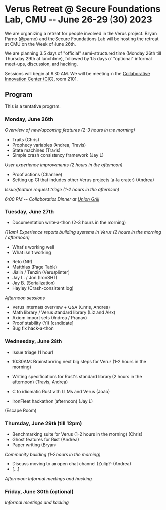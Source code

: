 # Verus Retreat @ Secure Foundations Lab, CMU -- June 26-29 (30) 2023

We are organizing a retreat for people involved in the Verus project.
Bryan Parno (@parno) and the Secure Foundations Lab will be hosting the retreat at CMU on the Week of June 26th.

We are planning 3.5 days of "official" semi-structured time (Monday 26th till Thursday 29th at lunchtime),
followed by 1.5 days of "optional" informal meet-ups, discussion, and hacking.

Sessions will begin at 9:30 AM.  We will be meeting in the [Collaborative Innovation Center (CIC)](https://www.cylab.cmu.edu/about/visiting.html), room 2101.

## Program

This is a tentative program.

### Monday, June 26th

*Overview of new/upcoming features (2-3 hours in the morning)*

- Traits (Chris)
- Prophecy variables (Andrea, Travis)
- State machines (Travis)
- Simple crash consistency framework (Jay L)

*User experience improvements (2 hours in the afternoon)*

- Proof actions (Chanhee)
- Setting up CI that includes other Verus projects (a-la crater) (Andrea)

*Issue/feature request triage (1-2 hours in the afternoon)*

*6:00 PM -- Collaboration Dinner at [Union Grill](https://goo.gl/maps/FuDFyREMUxLjNWeC8)*

### Tuesday, June 27th

- Documentation write-a-thon  (2-3 hours in the morning)

*(11am) Experience reports building systems in Verus (2 hours in the morning / afternoon)*

- What's working well
- What isn't working

* Reto (NR)
* Matthias (Page Table)
* Jialin / Tenzin (Verusplinter)
* Jay L. / Jon (IronSHT)
* Jay B. (Serialization)
* Hayley (Crash-consistent log)

*Afternoon sessions*

- Verus internals overview + Q&A (Chris, Andrea)
- Math library / Verus standard library (Liz and Alex)
- Axiom import sets (Andrea / Pranav)
- Proof stability (Yi) [candidate]
- Bug fix hack-a-thon


### Wednesday, June 28th

- Issue triage (1 hour)
- 10:30AM: Brainstorming next big steps for Verus (1-2 hours in the morning)

- Writing specifications for Rust's standard library (2 hours in the afternoon) (Travis, Andrea)
- C to idiomatic Rust with LLMs and Verus (João)
- IronFleet hackathon (afternoon) (Jay L)

(Escape Room)

### Thursday, June 29th (till 12pm)

- Benchmarking suite for Verus (1-2 hours in the morning) (Chris)
- Ghost features for Rust (Andrea)
- Paper writing (Bryan)

*Community building (1-2 hours in the morning)*

- Discuss moving to an open chat channel (Zulip?) (Andrea)
- [...]

*Afternoon: Informal meetings and hacking*

### Friday, June 30th (optional)

*Informal meetings and hacking*